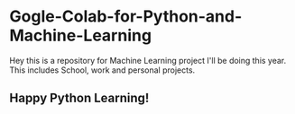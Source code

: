 # Gogle-Colab-for-Python-and-Machine-Learning
Hey this is a repository for Machine Learning project I'll be doing this year.
This includes School, work and personal projects.
## Happy Python Learning!

